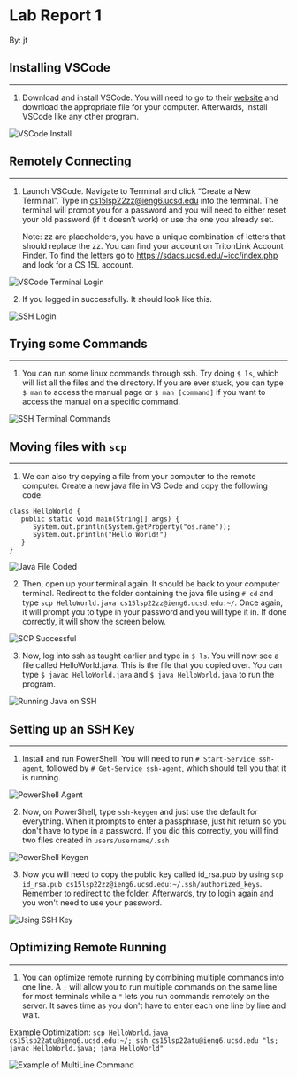 # Lab Report 1
By: jt

## Installing VSCode
---
1)	Download and install VSCode.  You will need to go to their [website](https://code.visualstudio.com/download) and download the appropriate file for your computer.  Afterwards, install VSCode like any other program.

![VSCode Install](https://raw.githubusercontent.com/jt-ucsd/cse15l-lab-reports/main/Lab%20Report%201%20-%20VSCode%20Download%20Website.jpg)

## Remotely Connecting
---
1) Launch VSCode.  Navigate to Terminal and click “Create a New Terminal”.  Type in cs15lsp22zz@ieng6.ucsd.edu into the terminal.  The terminal will prompt you for a password and you will need to either reset your old password (if it doesn’t work) or use the one you already set.

   Note: zz are placeholders, you have a unique combination of letters that should replace the zz.  You can find your account on TritonLink Account Finder.  To find the letters go to https://sdacs.ucsd.edu/~icc/index.php and look for a CS 15L account.

![VSCode Terminal Login](https://raw.githubusercontent.com/jt-ucsd/cse15l-lab-reports/main/Lab%20Report%201%20-%20Password%20Prompting.jpg)

2) If you logged in successfully.  It should look like this.

![SSH Login](https://raw.githubusercontent.com/jt-ucsd/cse15l-lab-reports/main/Lab%20Report%201%20-%20Successful%20Login.jpg)

## Trying some Commands
---
1)	You can run some linux commands through ssh.  Try doing `$ ls`, which will list all the files and the directory.  If you are ever stuck, you can type `$ man` to access the manual page or `$ man [command]` if you want to access the manual on a specific command.

![SSH Terminal Commands](https://raw.githubusercontent.com/jt-ucsd/cse15l-lab-reports/main/Lab%20Report%201%20-%20Command%20Running.jpg)

## Moving files with `scp`
---
1)	We can also try copying a file from your computer to the remote computer.  Create a new java file in VS Code and copy the following code.

```
class HelloWorld {
   public static void main(String[] args) {
      System.out.println(System.getProperty("os.name"));
      System.out.println("Hello World!")
   }
}
```

![Java File Coded](https://raw.githubusercontent.com/jt-ucsd/cse15l-lab-reports/main/Lab%20Report%201%20-%20Java%20File%20Opened.jpg)

2) Then, open up your terminal again.  It should be back to your computer terminal.  Redirect to the folder containing the java file using `# cd` and type `scp HelloWorld.java cs15lsp22zz@ieng6.ucsd.edu:~/`.  Once again, it will prompt you to type in your password and you will type it in.  If done correctly, it will show the screen below.

![SCP Successful](https://raw.githubusercontent.com/jt-ucsd/cse15l-lab-reports/main/Lab%20Report%201%20-%20Successful%20Copy.jpg)

3) Now, log into ssh as taught earlier and type in `$ ls`.  You will now see a file called HelloWorld.java.  This is the file that you copied over.  You can type `$ javac HelloWorld.java` and `$ java HelloWorld.java` to run the program.

![Running Java on SSH](https://raw.githubusercontent.com/jt-ucsd/cse15l-lab-reports/main/Lab%20Report%201%20-%20Running%20Copied%20Over%20Java%20File.jpg)

## Setting up an SSH Key
---
1) Install and run PowerShell.  You will need to run `# Start-Service ssh-agent`, followed by `# Get-Service ssh-agent`, which should tell you that it is running.

![PowerShell Agent](https://raw.githubusercontent.com/jt-ucsd/cse15l-lab-reports/main/PowerShell%20SSH%20Agent%20Running.jpg)

2) Now, on PowerShell, type `ssh-keygen` and just use the default for everything.  When it prompts to enter a passphrase, just hit return so you don't have to type in a password.  If you did this correctly, you will find two files created in `users/username/.ssh`

![PowerShell Keygen](https://raw.githubusercontent.com/jt-ucsd/cse15l-lab-reports/main/Lab%20Report%201%20-%20PowerShell%20Keygen.jpg)


3) Now you will need to copy the public key called id_rsa.pub by using `scp id_rsa.pub cs15lsp22zz@ieng6.ucsd.edu:~/.ssh/authorized_keys`.  Remember to redirect to the folder.  Afterwards, try to login again and you won't need to use your password.

![Using SSH Key](https://raw.githubusercontent.com/jt-ucsd/cse15l-lab-reports/main/Lab%20Report%201%20-%20SCP%20Success.jpg)

## Optimizing Remote Running
---
1) You can optimize remote running by combining multiple commands into one line.  A `;` will allow you to run multiple commands on the same line for most terminals while a `"` lets you run commands remotely on the server.  It saves time as you don't have to enter each one line by line and wait.

Example Optimization: `scp HelloWorld.java cs15lsp22atu@ieng6.ucsd.edu:~/; ssh cs15lsp22atu@ieng6.ucsd.edu "ls; javac HelloWorld.java; java HelloWorld"`

![Example of MultiLine Command](https://raw.githubusercontent.com/jt-ucsd/cse15l-lab-reports/main/Lab%20Report%201%20-%20SSH%20Multiline%20Command.jpg)

